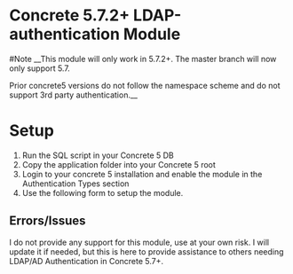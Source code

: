 Concrete 5.7.2+ LDAP-authentication Module
================================
#Note
__This module will only work in 5.7.2+. The master branch will now only support 5.7.

 Prior concrete5 versions do not follow the namespace scheme and do not support 3rd party authentication.__
# Setup

1. Run the SQL script in your Concrete 5 DB
2. Copy the application folder into your Concrete 5 root
3. Login to your concrete 5 installation and enable the module in the Authentication Types section
4. Use the following form to setup the module.

## Errors/Issues
I do not provide any support for this module, use at your own risk. I will update it if needed, but this is here to provide assistance to others needing LDAP/AD Authentication in Concrete 5.7+.
